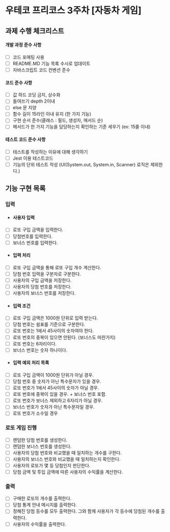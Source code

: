 # 우테코 프리코스 3주차 [자동차 게임]
## 과제 수행 체크리스트
#### 개발 과정 준수 사항
- [ ] 코드 포매팅 사용
- [ ] README.MD 기능 목록 수시로 업데이트
- [ ] 자바스크립트 코드 컨벤션 준수

#### 코드 준수 사항
- [ ] 값 하드 코딩 금지, 상수화
- [ ] 들여쓰기 depth 2이내
- [ ] else 문 지양
- [ ] 함수 길이 15라인 이내 유지 (한 가지 기능)
- [ ] 구현 순서 준수(클래스 : 필드, 생성자, 매서드 순)
- [ ] 메서드가 한 가지 기능을 담당하는지 확인하는 기준 세우기 (ex: 15줄 이내)

#### 테스트 코드 준수 사항
- [ ] 테스트를 작성하는 이유에 대해 생각하기
- [ ] Jest 이용 테스트코드 
- [ ] 기능의 단위 테스트 작성 (UI(System.out, System.in, Scanner) 로직은 제외한다.)

## 기능 구현 목록
### 입력
- #### 사용자 입력
- [ ] 로또 구입 금액을 입력한다.
- [ ] 당첨번호를 입력한다. 
- [ ] 보너스 번호를 입력한다. 
- #### 입력 처리
- [ ] 로또 구입 금액을 통해 로또 구입 개수 계산한다.
- [ ] 당첨 번호 입력을 구분자로 구분한다.
- [ ] 사용자의 구입 금액을 저장한다.
- [ ] 사용자의 당첨 번호를 저장한다.
- [ ] 사용자의 보너스 번호를 저장한다.

- #### 입력 조건
- [ ] 로또 구입 금액은 1000원 단위로 입력 받는다.
- [ ] 당첨 번호는 쉼표를 기준으로 구분한다.
- [ ] 로또 번호는 1에서 45사이의 숫자여야 한다. 
- [ ] 로또 번호의 중복이 있으면 안된다. (보너스도 마찬가지)
- [ ] 로또 번호는 6자리이다.
- [ ] 보너스 번호는 숫자 하나이다.

- #### 입력 예외 처리 목록
- [ ] 로또 구입 금액이 1000원 단위가 아닐 경우.
- [ ] 당첨 번호 중 숫자가 아닌 특수문자가 있을 경우.
- [ ] 로또 번호가 1에서 45사이의 숫자가 아닐 경우.
- [ ] 로또 번호에 중복이 있을 경우. + 보너스 번호 포함.
- [ ] 로또 번호가 보너스 제외하고 6자리가 아닐 경우.
- [ ] 보너스 번호가 숫자가 아닌 특수문자일 경우.
- [ ] 로또 번호가 소수일 경우

### 로또 게임 진행
- [ ] 랜덤한 당첨 번호를 생성한다.
- [ ] 랜덤한 보너스 번호를 생성한다.
- [ ] 사용자의 당첨 번호와 비교했을 때 일치하는 개수를 구한다.
- [ ] 사용자의 보너스 번호와 비교했을 때 일치하는지 확인한다.
- [ ] 사용자의 로또가 몇 등 당첨인지 판단한다.
- [ ] 당첨 금액 및 투입 금액에 따른 사용자의 수익률을 계산한다.

### 출력
- [ ] 구매한 로또의 개수를 출력한다.
- [ ] 당첨 통계 안내 메시지를 출력한다.
- [ ] 정해진 당첨 등수를 모두 출력한다. 그와 함께 사용자가 각 등수에 당첨된 개수를 출력한다.
- [ ] 사용자의 수익률을 출력한다.
